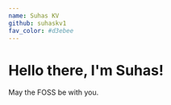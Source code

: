 ```yaml
---
name: Suhas KV
github: suhaskv1
fav_color: #d3ebee
---
```


# Hello there, I'm Suhas! 
May the FOSS be with you.

